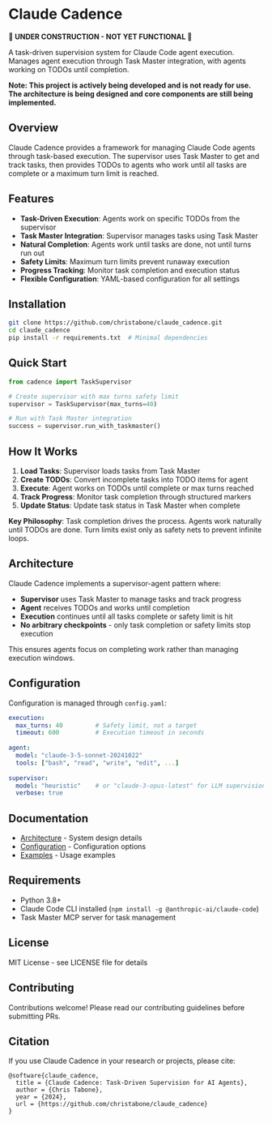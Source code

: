 # Claude Cadence

**🚧 UNDER CONSTRUCTION - NOT YET FUNCTIONAL 🚧**

A task-driven supervision system for Claude Code agent execution. Manages agent execution through Task Master integration, with agents working on TODOs until completion.

**Note: This project is actively being developed and is not ready for use. The architecture is being designed and core components are still being implemented.**

## Overview

Claude Cadence provides a framework for managing Claude Code agents through task-based execution. The supervisor uses Task Master to get and track tasks, then provides TODOs to agents who work until all tasks are complete or a maximum turn limit is reached.

## Features

- **Task-Driven Execution**: Agents work on specific TODOs from the supervisor
- **Task Master Integration**: Supervisor manages tasks using Task Master
- **Natural Completion**: Agents work until tasks are done, not until turns run out
- **Safety Limits**: Maximum turn limits prevent runaway execution
- **Progress Tracking**: Monitor task completion and execution status
- **Flexible Configuration**: YAML-based configuration for all settings

## Installation

```bash
git clone https://github.com/christabone/claude_cadence.git
cd claude_cadence
pip install -r requirements.txt  # Minimal dependencies
```

## Quick Start

```python
from cadence import TaskSupervisor

# Create supervisor with max turns safety limit
supervisor = TaskSupervisor(max_turns=40)

# Run with Task Master integration
success = supervisor.run_with_taskmaster()
```

## How It Works

1. **Load Tasks**: Supervisor loads tasks from Task Master
2. **Create TODOs**: Convert incomplete tasks into TODO items for agent
3. **Execute**: Agent works on TODOs until complete or max turns reached
4. **Track Progress**: Monitor task completion through structured markers
5. **Update Status**: Update task status in Task Master when complete

**Key Philosophy**: Task completion drives the process. Agents work naturally until TODOs are done. Turn limits exist only as safety nets to prevent infinite loops.

## Architecture

Claude Cadence implements a supervisor-agent pattern where:

- **Supervisor** uses Task Master to manage tasks and track progress
- **Agent** receives TODOs and works until completion
- **Execution** continues until all tasks complete or safety limit is hit
- **No arbitrary checkpoints** - only task completion or safety limits stop execution

This ensures agents focus on completing work rather than managing execution windows.

## Configuration

Configuration is managed through `config.yaml`:

```yaml
execution:
  max_turns: 40         # Safety limit, not a target
  timeout: 600          # Execution timeout in seconds
  
agent:
  model: "claude-3-5-sonnet-20241022"
  tools: ["bash", "read", "write", "edit", ...]
  
supervisor:
  model: "heuristic"    # or "claude-3-opus-latest" for LLM supervision
  verbose: true
```

## Documentation

- [Architecture](docs/architecture.md) - System design details
- [Configuration](docs/configuration.md) - Configuration options
- [Examples](examples/) - Usage examples

## Requirements

- Python 3.8+
- Claude Code CLI installed (`npm install -g @anthropic-ai/claude-code`)
- Task Master MCP server for task management

## License

MIT License - see LICENSE file for details

## Contributing

Contributions welcome! Please read our contributing guidelines before submitting PRs.

## Citation

If you use Claude Cadence in your research or projects, please cite:

```
@software{claude_cadence,
  title = {Claude Cadence: Task-Driven Supervision for AI Agents},
  author = {Chris Tabone},
  year = {2024},
  url = {https://github.com/christabone/claude_cadence}
}
```